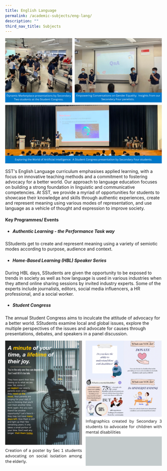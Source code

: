 ```yaml
---
title: English Language
permalink: /academic-subjects/eng-lang/
description: ""
third_nav_title: Subjects
---
```


![](/images/Curriculum/IP%20Cover%20Page%20(EL).png)

SST's English Language curriculum emphasises applied learning, with a focus on innovative teaching methods and a commitment to fostering advocacy for a better world. Our approach to language education focuses on building a strong foundation in linguistic and communicative competencies. At SST, we provide a myriad of opportunities for students to showcase their knowledge and skills through authentic experiences, create and represent meaning using various modes of representation, and use language as a vehicle of thought and expression to improve society.   
  

#### Key Programmes/ Events
* ##### Authentic Learning - the Performance Task way 
SStudents get to create and represent meaning using a variety of semiotic modes according to purpose, audience and context.

* ##### Home-Based Learning (HBL) Speaker Series 
During HBL days, SStudents are given the opportunity to be exposed to trends in society as well as how language is used in various industries when they attend online sharing sessions by invited industry experts. Some of the experts include journalists, editors, social media influencers, a HR professional, and a social worker.

* ##### Student Congress 
The annual Student Congress aims to inculcate the attitude of advocacy for a better world.  SStudents examine local and global issues, explore the multiple perspectives of the issues and advocate for causes through presentations,  debates, and speakers in a panel discussion.




![](/images/Artefact%20(LA).png)